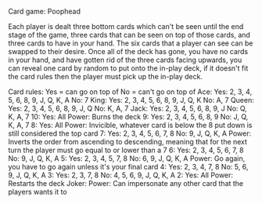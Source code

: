 Card game: Poophead

Each player is dealt three bottom cards which can't be seen until the end stage of the game, three cards that can be seen on top of those cards, and three cards to have in your hand. The six cards that a player can see can be swapped to their desire. Once all of the deck has gone, you have no cards in your hand, and have gotten rid of the three cards facing upwards, you can reveal one card by random to put onto the in-play deck, if it doesn't fit the card rules then the player must pick up the in-play deck.

Card rules:
Yes = can go on top of
No = can't go on top of
Ace:
  Yes: 2, 3, 4, 5, 6, 8, 9, J, Q, K, A
  No: 7
King:
  Yes: 2, 3, 4, 5, 6, 8, 9, J, Q, K
  No: A, 7
Queen:
  Yes: 2, 3, 4, 5, 6, 8, 9, J, Q
  No: K, A, 7
Jack:
  Yes: 2, 3, 4, 5, 6, 8, 9, J
  No: Q, K, A, 7
10:
  Yes: All
  Power: Burns the deck
9:
  Yes: 2, 3, 4, 5, 6, 8, 9
  No: J, Q, K, A, 7
8:
  Yes: All
  Power: Invicible, whatever card is below the 8 put down is still considered the top card
7:
  Yes: 2, 3, 4, 5, 6, 7, 8
  No: 9, J, Q, K, A
  Power: Inverts the order from ascending to descending, meaning that for the next turn the player must go equal to or lower than a 7
6:
  Yes: 2, 3, 4, 5, 6, 7, 8
  No: 9, J, Q, K, A
5:
  Yes: 2, 3, 4, 5, 7, 8
  No: 6, 9, J, Q, K, A
  Power: Go again, you have to go again unless it's your final card
4:
  Yes: 2, 3, 4, 7, 8
  No: 5, 6, 9, J, Q, K, A
3:
  Yes: 2, 3, 7, 8
  No: 4, 5, 6, 9, J, Q, K, A
2:
  Yes: All
  Power: Restarts the deck
Joker:
  Power: Can impersonate any other card that the players wants it to
